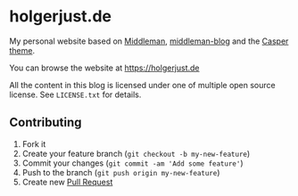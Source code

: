 # holgerjust.de

My personal website based on [Middleman](http://middlemanapp.com), [middleman-blog](https://middlemanapp.com/basics/blogging/) and the [Casper theme](https://github.com/danielbayerlein/middleman-casper).

You can browse the website at https://holgerjust.de

All the content in this blog is licensed under one of multiple open source license. See `LICENSE.txt` for details.

## Contributing

1. Fork it
2. Create your feature branch (`git checkout -b my-new-feature`)
3. Commit your changes (`git commit -am 'Add some feature'`)
4. Push to the branch (`git push origin my-new-feature`)
5. Create new [Pull Request](../../pull/new/master)
